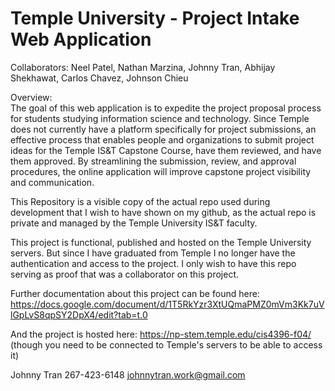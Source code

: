 # Temple University - Project Intake Web Application

Collaborators: Neel Patel, Nathan Marzina, Johnny Tran, Abhijay Shekhawat, Carlos Chavez, Johnson Chieu

Overview:  
The goal of this web application is to expedite the 
project proposal process for students studying information science and technology. 
Since Temple does not currently have a platform specifically for project 
submissions, an effective process that enables people and organizations to submit project ideas for the Temple IS&T Capstone Course, 
have them reviewed, and have them approved. By streamlining the 
submission, review, and approval procedures, the online application will  improve 
capstone project visibility and communication.  

This Repository is a visible copy of the actual repo used during development
that I wish to have shown on my github, as the actual repo is private and managed
by the Temple University IS&T faculty.

This project is functional, published and hosted on the Temple University servers.
But since I have graduated from Temple I no longer have the authentication and access
to the project. I only wish to have this repo serving as proof that was a collaborator
on this project.

Further documentation about this project can be found here: https://docs.google.com/document/d/1T5RkYzr3XtUQmaPMZ0mVm3Kk7uVlGpLvS8qpSY2DpX4/edit?tab=t.0

And the project is hosted here: https://np-stem.temple.edu/cis4396-f04/ (though you need to be connected to Temple's servers to be able to access it)

Johnny Tran
267-423-6148
johnnytran.work@gmail.com
